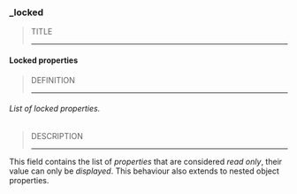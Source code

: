### _locked



> TITLE
> 
> ------

#### Locked properties



> DEFINITION
> 
> ------

###### List of locked properties.



> DESCRIPTION
> 
> ------

This field contains the list of *properties* that are considered *read only*, their value can only be *displayed*. This behaviour also extends to nested object properties.